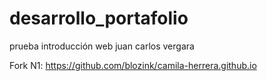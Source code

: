 # desarrollo_portafolio
prueba introducción web juan carlos vergara

Fork N1: https://github.com/blozink/camila-herrera.github.io
